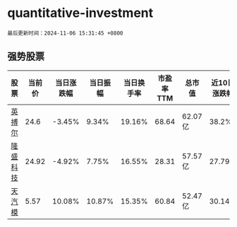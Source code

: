 # quantitative-investment

`最后更新时间：2024-11-06 15:31:45 +0800`

## 强势股票

|股票|当前价|当日涨跌幅|当日振幅|当日换手率|市盈率TTM|总市值|近10日涨跌幅|
|----|----|----|----|----|----|----|----|
|[英搏尔](https://xueqiu.com/S/SZ300681)|24.6|-3.45%|9.34%|19.16%|68.64|62.07亿|38.2%|
|[隆盛科技](https://xueqiu.com/S/SZ300680)|24.92|-4.92%|7.75%|16.55%|28.31|57.57亿|27.79%|
|[天汽模](https://xueqiu.com/S/SZ002510)|5.57|10.08%|10.87%|15.35%|60.84|52.47亿|30.14%|
